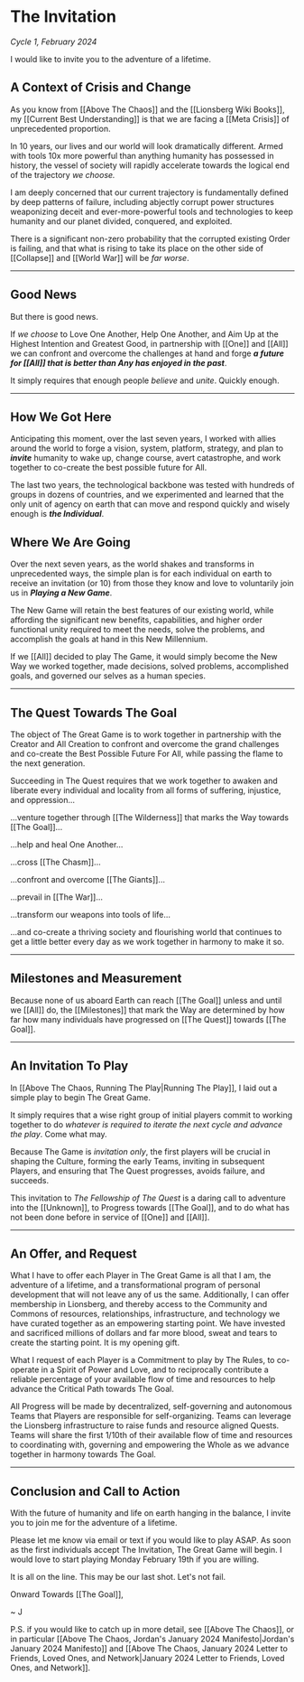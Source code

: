 # The Invitation
*Cycle 1, February 2024*

I would like to invite you to the adventure of a lifetime. 

## A Context of Crisis and Change 

As you know from [[Above The Chaos]] and the [[Lionsberg Wiki Books]], my [[Current Best Understanding]] is that we are facing a [[Meta Crisis]] of unprecedented proportion. 

In 10 years, our lives and our world will look dramatically different. Armed with tools 10x more powerful than anything humanity has possessed in history, the vessel of society will rapidly accelerate towards the logical end of the trajectory *we choose.*

I am deeply concerned that our current trajectory is fundamentally defined by deep patterns of failure, including abjectly corrupt power structures weaponizing deceit and ever-more-powerful tools and technologies to keep humanity and our planet divided, conquered, and exploited. 

There is a significant non-zero probability that the corrupted existing Order is failing, and that what is rising to take its place on the other side of [[Collapse]] and [[World War]] will be *far worse*. 

_____
## Good News 

But there is good news. 

If *we choose* to Love One Another, Help One Another, and Aim Up at the Highest Intention and Greatest Good, in partnership with [[One]] and [[All]] we can confront and overcome the challenges at hand and forge ***a future for [[All]] that is better than Any has enjoyed in the past***. 

It simply requires that enough people *believe* and *unite*. Quickly enough. 

_____
## How We Got Here 

Anticipating this moment, over the last seven years, I worked with allies around the world to forge a vision, system, platform, strategy, and plan to ***invite*** humanity to wake up, change course, avert catastrophe, and work together to co-create the best possible future for All.

The last two years, the technological backbone was tested with hundreds of groups in dozens of countries, and we experimented and learned that the only unit of agency on earth that can move and respond quickly and wisely enough is ***the Individual***. 

## Where We Are Going 

Over the next seven years, as the world shakes and transforms in unprecedented ways, the simple plan is for each individual on earth to receive an invitation (or 10) from those they know and love to voluntarily join us in ***Playing a New Game***. 

The New Game will retain the best features of our existing world, while affording the significant new benefits, capabilities, and higher order functional unity required to meet the needs, solve the problems, and accomplish the goals at hand in this New Millennium. 

If we [[All]] decided to play The Game, it would simply become the New Way we worked together, made decisions, solved problems, accomplished goals, and governed our selves as a human species. 

_____

## The Quest Towards The Goal 

The object of The Great Game is to work together in partnership with the Creator and All Creation to confront and overcome the grand challenges and co-create the Best Possible Future For All, while passing the flame to the next generation. 

Succeeding in The Quest requires that we work together to awaken and liberate every individual and locality from all forms of suffering, injustice, and oppression...

...venture together through [[The Wilderness]] that marks the Way towards [[The Goal]]...

...help and heal One Another... 

...cross [[The Chasm]]... 

...confront and overcome [[The Giants]]... 

...prevail in [[The War]]... 

...transform our weapons into tools of life... 

...and co-create a thriving society and flourishing world that continues to get a little better every day as we work together in harmony to make it so. 

____
## Milestones and Measurement 

Because none of us aboard Earth can reach [[The Goal]] unless and until we [[All]] do, the [[Milestones]] that mark the Way are determined by how far how many individuals have progressed on [[The Quest]] towards [[The Goal]].  

_____
## An Invitation To Play 

In [[Above The Chaos, Running The Play|Running The Play]], I laid out a simple play to begin The Great Game. 

It simply requires that a wise right group of initial players commit to working together to do *whatever is required to iterate the next cycle and advance the play*. Come what may. 

Because The Game is *invitation only*, the first players will be crucial in shaping the Culture, forming the early Teams, inviting in subsequent Players, and ensuring that The Quest progresses, avoids failure, and succeeds. 

This invitation to *The Fellowship of The Quest* is a daring call to adventure into the [[Unknown]], to Progress towards [[The Goal]], and to do what has not been done before in service of [[One]] and [[All]]. 

___
## An Offer, and Request 

What I have to offer each Player in The Great Game is all that I am, the adventure of a lifetime, and a transformational program of personal development that will not leave any of us the same. Additionally, I can offer membership in Lionsberg, and thereby access to the Community and Commons of resources, relationships, infrastructure, and technology we have curated together as an empowering starting point. We have invested and sacrificed millions of dollars and far more blood, sweat and tears to create the starting point. It is my opening gift. 

What I request of each Player is a Commitment to play by The Rules, to co-operate in a Spirit of Power and Love, and to reciprocally contribute a reliable percentage of your available flow of time and resources to help advance the Critical Path towards The Goal. 

All Progress will be made by decentralized, self-governing and autonomous Teams that Players are responsible for self-organizing. Teams can leverage the Lionsberg infrastructure to raise funds and resource aligned Quests. Teams will share the first 1/10th of their available flow of time and resources to coordinating with, governing and empowering the Whole as we advance together in harmony towards The Goal. 

____
## Conclusion and Call to Action

With the future of humanity and life on earth hanging in the balance, I invite you to join me for the adventure of a lifetime. 

Please let me know via email or text if you would like to play ASAP. As soon as the first individuals accept The Invitation, The Great Game will begin. I would love to start playing Monday February 19th if you are willing. 

It is all on the line. This may be our last shot. Let's not fail. 

Onward Towards [[The Goal]], 

~ J 

P.S. if you would like to catch up in more detail, see [[Above The Chaos]], or in particular [[Above The Chaos, Jordan's January 2024 Manifesto|Jordan's January 2024 Manifesto]] and [[Above The Chaos, January 2024 Letter to Friends, Loved Ones, and Network|January 2024 Letter to Friends, Loved Ones, and Network]]. 

